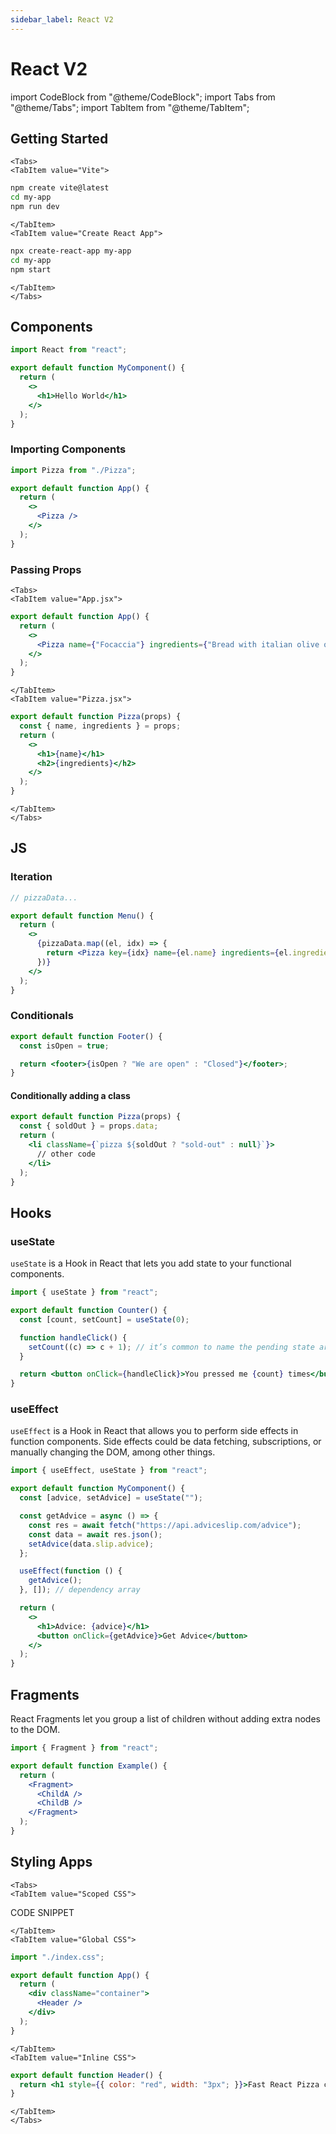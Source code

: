 ```yaml
---
sidebar_label: React V2
---
```


# React V2

import CodeBlock from "@theme/CodeBlock";
import Tabs from "@theme/Tabs";
import TabItem from "@theme/TabItem";

## Getting Started

```mdx-code-block
<Tabs>
<TabItem value="Vite">
```

```bash
npm create vite@latest
cd my-app
npm run dev
```

```mdx-code-block
</TabItem>
<TabItem value="Create React App">
```

```bash
npx create-react-app my-app
cd my-app
npm start
```

```mdx-code-block
</TabItem>
</Tabs>
```

## Components

```jsx
import React from "react";

export default function MyComponent() {
  return (
    <>
      <h1>Hello World</h1>
    </>
  );
}
```

### Importing Components

```jsx
import Pizza from "./Pizza";

export default function App() {
  return (
    <>
      <Pizza />
    </>
  );
}
```

### Passing Props

```mdx-code-block
<Tabs>
<TabItem value="App.jsx">
```

```jsx
export default function App() {
  return (
    <>
      <Pizza name={"Focaccia"} ingredients={"Bread with italian olive oil and rosemary"} />
    </>
  );
}
```

```mdx-code-block
</TabItem>
<TabItem value="Pizza.jsx">
```

```jsx
export default function Pizza(props) {
  const { name, ingredients } = props;
  return (
    <>
      <h1>{name}</h1>
      <h2>{ingredients}</h2>
    </>
  );
}
```

```mdx-code-block
</TabItem>
</Tabs>
```

## JS

### Iteration

```jsx
// pizzaData...

export default function Menu() {
  return (
    <>
      {pizzaData.map((el, idx) => {
        return <Pizza key={idx} name={el.name} ingredients={el.ingredients} />;
      })}
    </>
  );
}
```

### Conditionals

```jsx
export default function Footer() {
  const isOpen = true;

  return <footer>{isOpen ? "We are open" : "Closed"}</footer>;
}
```

#### Conditionally adding a class

```jsx
export default function Pizza(props) {
  const { soldOut } = props.data;
  return (
    <li className={`pizza ${soldOut ? "sold-out" : null}`}>
      // other code
    </li>
  );
}
```

## Hooks

### useState

`useState` is a Hook in React that lets you add state to your functional components.

```jsx
import { useState } from "react";

export default function Counter() {
  const [count, setCount] = useState(0);

  function handleClick() {
    setCount((c) => c + 1); // it’s common to name the pending state argument for the first letter of the state variable name
  }

  return <button onClick={handleClick}>You pressed me {count} times</button>;
}
```

### useEffect

`useEffect` is a Hook in React that allows you to perform side effects in function components. Side effects could be data fetching, subscriptions, or manually changing the DOM, among other things.

```jsx
import { useEffect, useState } from "react";

export default function MyComponent() {
  const [advice, setAdvice] = useState("");

  const getAdvice = async () => {
    const res = await fetch("https://api.adviceslip.com/advice");
    const data = await res.json();
    setAdvice(data.slip.advice);
  };

  useEffect(function () {
    getAdvice();
  }, []); // dependency array

  return (
    <>
      <h1>Advice: {advice}</h1>
      <button onClick={getAdvice}>Get Advice</button>
    </>
  );
}
```

## Fragments

React Fragments let you group a list of children without adding extra nodes to the DOM.

```jsx
import { Fragment } from "react";

export default function Example() {
  return (
    <Fragment>
      <ChildA />
      <ChildB />
    </Fragment>
  );
}
```

## Styling Apps

```mdx-code-block
<Tabs>
<TabItem value="Scoped CSS">
```

CODE SNIPPET

```mdx-code-block
</TabItem>
<TabItem value="Global CSS">
```

```jsx
import "./index.css";

export default function App() {
  return (
    <div className="container">
      <Header />
    </div>
  );
}
```

```mdx-code-block
</TabItem>
<TabItem value="Inline CSS">
```

```jsx
export default function Header() {
  return <h1 style={{ color: "red", width: "3px"; }}>Fast React Pizza co.</h1>;
}
```

```mdx-code-block
</TabItem>
</Tabs>
```
